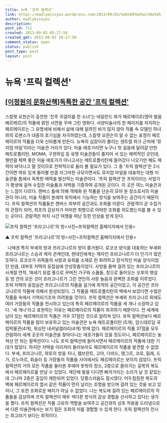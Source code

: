 ```yaml
---
title: 뉴욕 '프릭 컬렉션'
link: https://madlymissyou.wordpress.com/2013/09/03/%eb%89%b4%ec%9a%95-%ed%94%84%eb%a6%ad-%ec%bb%ac%eb%a0%89%ec%85%98/
author: madlymissyou
description: 
post_id: 711
created: 2013-09-03 05:27:50
created_gmt: 2013-09-02 20:27:50
comment_status: open
status: publish
post_type: post
layout: post
---
```


# 뉴욕 '프릭 컬렉션'

## [[이정원의 문화산책]독특한 공간 '프릭 컬렉션'](http://hellodd.com/news/article.html?no=43504)

### 

스칼렛 요한슨이 출연한 '진주 귀걸이를 한 소녀'는 네덜란드 화가 페르메이르(영어 발음 베르메르)의 작품에 얽힌 사연을 꾸며 그린 영화다. 서양미술사의 한 페이지를 차지하는 페르메이르는 그 유명세에 비해서 삶에 대해 알려진 바가 많지 않아 작품 속 모델인 하녀와의 로맨스가 대중의 호기심을 자극하였는데, 스칼렛 요한슨의 알 수 없는 표정이 페르메이르의 작품을 더욱 신비롭게 만든다. 뉴욕의 심장이라 불리는 센트럴 파크 근처에 '뮤지엄 마일'이라는 미술관 거리가 있다. 미술 애호가라면 누구나 첫 걸음에 달려갈 만한 메트로폴리탄, MOMA, 구겐하임 등 유명 미술관들이 줄지어 서 있는 매력적인 곳인데, 웬만큼 체력 좋은 미술 애호가가 아니고서는 메트로폴리탄에 들어갔다 나오기만 해도 체력이 바닥나고 말 것이므로 전략적으로 둘러 볼 필요가 있다. 그 중 '프릭 컬렉션'은 2시간이면 여유 있게 돌아볼 만큼 자그마한 규모이면서도 뮤지엄 마일을 대표하는 대형 미술관들 틈에서 독특한 매력을 발산하는 미술관이다. '프릭 컬렉션'은 프릭이라는 사업가가 평생에 걸쳐 수집한 미술품과 저택을 기증하여 공개된 곳이다. 이 곳은 여느 미술관과는 느낌이 다르다. 캔버스 틀에 의해 객체화 된 작품을 단순히 모아 둔 장소로서의 미술관이 아니라, 미술 작품이 본래의 위치에서 기능하는 방식을 보여주는 공간이기 때문이다. 프릭 컬렉션의 작품들은 캔버스 외부의 공간과도 조화를 이룬다. 관람객이 곧 수집가의 관점이 되어, 최초의 감상자가 어떠한 취향으로 어떠한 조화를 의도했는지를 볼 수 있는 곳이다. 관람객은 마치 시간 여행을 떠난 듯한 인상을 받게 된다. 

![프릭 컬렉션 '프라고나르'의 방<사진=프릭컬렉션 홈페이지에서 인용>  ](http://www.hellodd.com/data/photos/20130936/art_1378172771.jpg)

▲ 프릭 컬렉션 '프라고나르'의 방<사진=프릭컬렉션 홈페이지에서 인용>

  나에겐 특히 부셰의 방과 프라고나르의 방이 즐거웠다. 로코코 양식을 대표하는 부셰와 프라고나르는 스승과 제자 관계인데, 현대인에게는 제자인 프라고나르가 더 인기가 많은 듯하다. 로코코가 귀족들의 사랑과 유희를 소재로 한 화려하고 장식적인 미술 양식이었던 만큼, 대부호 저택의 응접실에 안성맞춤이었다. 사방을 돌며 걸려 있는 프라고나르의 사계절 연작, 18세기 유럽 풍으로 꾸며진 가구와 소품들, 창으로 들어오는 오후의 햇살 등 방 안의 모든 것이 프라고나르가 그린 연인의 사랑 놀음과 완벽한 조화를 이루었다. 프릭 저택의 응접실은 프라고나르의 작품을 걸기에 최적의 공간이었고, 이 공간은 프라고나르의 작품에 의해서 완성되었다. 그 작품을 메트로폴리탄의 벽에서 보았다면 수많은 작품들 속에서 기억되기조차 어려웠을 것이다. 프릭 컬렉션은 부셰와 프라고나르 외에도 여러 거장들의 작품을 전시하고 있는데 특히 페르메이르의 작품을 세 개나 소장하고 있다. '세 개나'라고 표현하는 이유는 페르메이르의 작품이 희귀하기 때문이다. 전 세계에 남아 있는 페르메이르의 작품은 겨우 37점인 것으로 알려져 있다. 프릭 컬렉션보다 페르메이르의 작품을 많이 보유하고 있는 미술관은 뉴욕 메트로폴리탄 (5개), 암스테르담 국립박물관(4개), 워싱턴 내셔널갤러리(4개) 밖에 없다. 페르메이르의 작품 37점을 모두 관람하러 세계 곳곳의 미술관을 찾아다니는 애호가들이 있을 정도이니, 페르메이르는 놓쳐선 안 되는 컬렉션이다. 나도 프릭 컬렉션에 들어서면서 페르메이르의 작품에 대한 기대가 많았다. 하지만 저택을 이리저리 둘러보아도 페르메이르의 작품을 발견할 수 없었다. 부셰, 프라고나르, 와토의 방을 지나, 렘브란트, 고야, 다비드, 앵그르, 코로, 밀레, 드가, 르누아르, 휘슬러 등 거장들의 작품들 사이에서도 페르메이르는 보이지 않았다. 프릭 컬렉션의 거의 모든 작품을 둘러본 후에야 뜻밖의 장소, 2층으로 올라가는 길목의 복도에서 페르메이르를 만날 수 있었다. 계단에 발을 디디면 삐걱거리는 소리가 날 것 같았는데 그나마 2층은 출입이 제한되어 있었다. 당황스러움도 잠시였다. 어두침침한 복도의 벽에 페르메이르의 엽서 같은 작품이 먼지 날리는 조명을 받으며 걸려 있는 것을 보고 있자니, 그 또한 조화로운 배치가 아닐 수 없었다. 나는 복도에 걸려 있는 페르메이르의 작품들을 감상하며 프릭 컬렉션이 매우 색다른 방식의 감상 경험을 선사하고 있다는 생각을 했다. 프릭 컬렉션은 작품 고유의 역할을 보여주고 공간과의 상호 작용을 드러냄으로써 다른 미술관에서는 보기 힘든 조화의 미를 경험할 수 있게 한다. 프릭 컬렉션의 전시는 최고라기 보다는 최적이다.